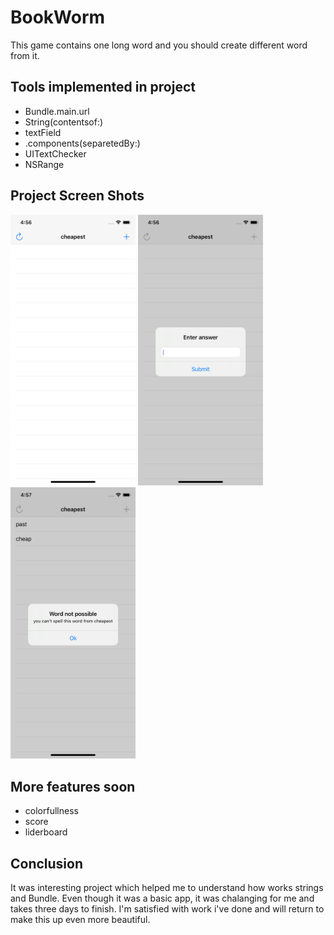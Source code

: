 # BookWorm
This game contains one long word and you should create different word from it. 
## Tools implemented in project
  - Bundle.main.url
  - String(contentsof:)
  - textField
  - .components(separetedBy:)
  - UITextChecker
  - NSRange
 
 ## Project Screen Shots
<img src="Screen1.png" width="200"> <img src="Screen2.png" width="200"><img src="Screen3.png" width="200">

## More features soon 
- colorfullness
- score
- liderboard 
  
## Conclusion 
It was interesting project which helped me to understand how works strings and Bundle.
Even though it was a basic app, it was chalanging for me and takes three days to finish. 
I'm satisfied with work i've done and will return to make this up even more beautiful.
